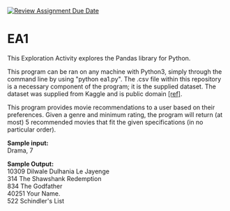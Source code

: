 [![Review Assignment Due Date](https://classroom.github.com/assets/deadline-readme-button-24ddc0f5d75046c5622901739e7c5dd533143b0c8e959d652212380cedb1ea36.svg)](https://classroom.github.com/a/FJiO-WNb)
# EA1

This Exploration Activity explores the Pandas library for Python.

This program can be ran on any machine with Python3, simply through the command line by using "python ea1.py".
The .csv file within this repository is a necessary component of the program; it is the supplied dataset.
The dataset was supplied from Kaggle and is public domain [[ref]](https://www.kaggle.com/datasets/rounakbanik/the-movies-dataset).

This program provides movie recommendations to a user based on their preferences. Given a genre and minimum rating, the program
will return (at most) 5 recommended movies that fit the given specifications (in no particular order).

**Sample input:** <br>
Drama, 7

**Sample Output:** <br>
10309    Dilwale Dulhania Le Jayenge <br>
314         The Shawshank Redemption <br>
834                    The Godfather <br>
40251                     Your Name. <br>
522                 Schindler's List <br>

